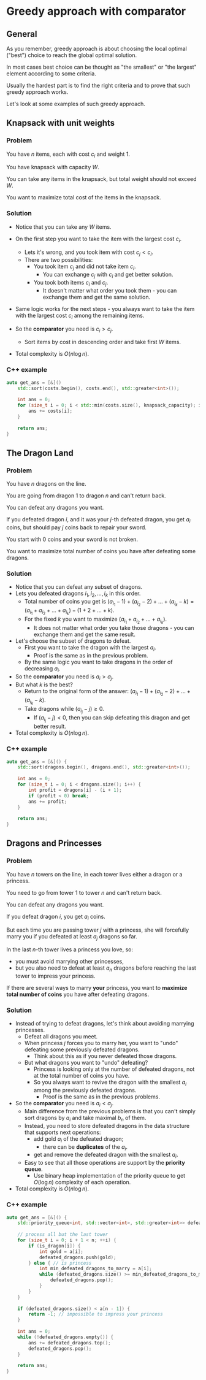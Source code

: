 # Greedy approach with comparator

## General

As you remember, greedy approach is about choosing the local optimal ("best") choice to reach the global optimal solution.

In most cases best choice can be thought as "the smallest" or "the largest" element according to some criteria.

Usually the hardest part is to find the right criteria and to prove that such greedy approach works.

Let's look at some examples of such greedy approach.

## Knapsack with unit weights

### Problem

You have $n$ items, each with cost $c_i$ and weight $1$.

You have knapsack with capacity $W$.

You can take any items in the knapsack, but total weight should not exceed $W$.

You want to maximize total cost of the items in the knapsack.

### Solution

- Notice that you can take any $W$ items.

- On the first step you want to take the item with the largest cost $c_i$.
  - Lets it's wrong, and you took item with cost $c_j < c_i$.
  - There are two possibilities:
    - You took item $c_j$ and did not take item $c_i$.
      - You can exchange $c_j$ with $c_i$ and get better solution.
    - You took both items $c_i$ and $c_j$.
      - It doesn't matter what order you took them - you can exchange them and get the same solution.
      
- Same logic works for the next steps - you always want to take the item with the largest cost $c_i$ among the remaining items.

- So the **comparator** you need is $c_i > c_j$.
  - Sort items by cost in descending order and take first $W$ items.
  
- Total complexity is $O(n \log n)$.

### C++ example

```cpp
auto get_ans = [&]()
    std::sort(costs.begin(), costs.end(), std::greater<int>());
    
    int ans = 0;
    for (size_t i = 0; i < std::min(costs.size(), knapsack_capacity); i++)
        ans += costs[i];
    }
    
    return ans;
}
```    

## The Dragon Land

### Problem

You have $n$ dragons on the line.

You are going from dragon $1$ to dragon $n$ and can't return back.

You can defeat any dragons you want.

If you defeated dragon $i$, and it was your $j$-th defeated dragon, you get $a_i$ coins, but should pay $j$ coins back to repair your sword.

You start with $0$ coins and your sword is not broken.

You want to maximize total number of coins you have after defeating some dragons.

### Solution

- Notice that you can defeat any subset of dragons.
- Lets you defeated dragons $i_1, i_2, \ldots, i_k$ in this order.
  - Total number of coins you get is $(a_{i_1} - 1) + (a_{i_2} - 2) + \ldots + (a_{i_k} - k) = (a_{i_1} + a_{i_2} + \ldots + a_{i_k}) - (1 + 2 + \ldots + k)$.
  - For the fixed $k$ you want to maximize $(a_{i_1} + a_{i_2} + \ldots + a_{i_k})$.
    - It does not matter what order you take those dragons - you can exchange them and get the same result.
- Let's choose the subset of dragons to defeat.
  - First you want to take the dragon with the largest $a_i$.
    - Proof is the same as in the previous problem.
  - By the same logic you want to take dragons in the order of decreasing $a_i$.
- So the **comparator** you need is $a_i > a_j$.
- But what $k$ is the best?
  - Return to the original form of the answer: $(a_{i_1} - 1) + (a_{i_2} - 2) + \ldots + (a_{i_k} - k)$.
  - Take dragons while $(a_{i_j} - j) \ge 0$.
    - If $(a_{i_j} - j) < 0$, then you can skip defeating this dragon and get better result.
- Total complexity is $O(n \log n)$.

### C++ example

```cpp
auto get_ans = [&]() {
    std::sort(dragons.begin(), dragons.end(), std::greater<int>());
    
    int ans = 0;
    for (size_t i = 0; i < dragons.size(); i++) {
        int profit = dragons[i] - (i + 1);
        if (profit < 0) break;
        ans += profit;
    }
    
    return ans;
}
```

## Dragons and Princesses

### Problem

You have $n$ towers on the line, in each tower lives either a dragon or a princess.

You need to go from tower $1$ to tower $n$ and can't return back.

You can defeat any dragons you want.

If you defeat dragon $i$, you get $a_i$ coins.

But each time you are passing tower $j$ with a princess, she will forcefully marry you if you defeated at least $a_j$ dragons so far.

In the last $n$-th tower lives a princess you love, so:

- you must avoid marrying other princesses,
- but you also need to defeat at least $a_n$ dragons before reaching the last tower to impress your princess.

If there are several ways to marry **your** princess, you want to **maximize total number of coins** you have after defeating dragons.

### Solution

- Instead of trying to defeat dragons, let's think about avoiding marrying princesses.
  - Defeat all dragons you meet.
  - When princess $j$ forces you to marry her, you want to "undo" defeating some previously defeated dragons.
    - Think about this as if you never defeated those dragons.
  - But what dragons you want to "undo" defeating?
    - Princess is looking only at the number of defeated dragons, not at the total number of coins you have.
    - So you always want to revive the dragon with the smallest $a_i$ among the previously defeated dragons.
      - Proof is the same as in the previous problems.
- So the **comparator** you need is $a_i < a_j$.
  - Main difference from the previous problems is that you can't simply sort dragons by $a_i$ and take maximal $b_n$ of them.
  - Instead, you need to store defeated dragons in the data structure that supports next operations:
    - add gold $a_i$ of the defeated dragon;
      - there can be **duplicates** of the $a_i$.
    - get and remove the defeated dragon with the smallest $a_i$.
  - Easy to see that all those operations are support by the **priority queue**.
    - Use binary heap implementation of the priority queue to get $O(\log n)$ complexity of each operation.
- Total complexity is $O(n \log n)$.

### C++ example

```cpp
auto get_ans = [&]() {
    std::priority_queue<int, std::vector<int>, std::greater<int>> defeated_dragons;
    
    // process all but the last tower
    for (size_t i = 0; i + 1 < n; ++i) { 
        if (is_dragon[i]) {
            int gold = a[i];
            defeated_dragons.push(gold);
        } else { // is princess
            int min_defeated_dragons_to_marry = a[i];
            while (defeated_dragons.size() >= min_defeated_dragons_to_marry) {
                defeated_dragons.pop();
            }
        }
    }
    
    if (defeated_dragons.size() < a[n - 1]) {
        return -1; // impossible to impress your princess
    }
    
    int ans = 0;
    while (!defeated_dragons.empty()) {
        ans += defeated_dragons.top();
        defeated_dragons.pop();
    }
    
    return ans;
}
```